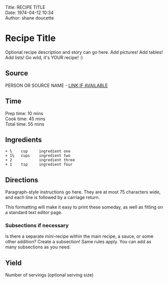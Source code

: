 Title: RECIPE TITLE  
Date: 1974-04-12 10:34  
Author: shane doucette  

# Recipe Title
Optional recipe description and story can go here. Add pictures! Add tables! Add lists! Go wild, it's YOUR recipe! :)

## Source
PERSON OR SOURCE NAME - [LINK IF AVAILABLE](http://www.example.com/)

## Time
Prep time: 10 mins  
Cook time: 45 mins  
Total time: 55 mins  

## Ingredients
~~~~
+ ½    cup     ingredient one
+ 1¼   cups    ingredient two
+ 2            ingredient three
+ 1    tsp     ingredient four
~~~~

## Directions
Paragraph-style instructions go here. They are at most 75 characters wide,
and each line is followed by a carriage return.

This formatting will make it easy to print these someday, as well as 
fitting on a standard text editor page.

### Subsections if necessary
Is there a separate mini-recipe within the main recipe, a sauce, or some
other addition? Create a subsection! Same rules apply. You can add as many
subsections as you need.

## Yield
Number of servings (optional serving size)
